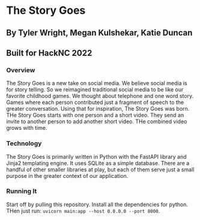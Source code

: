 # The Story Goes
## By Tyler Wright, Megan Kulshekar, Katie Duncan
## Built for HackNC 2022


### Overview
The Story Goes is a new take on social media. We believe social media is for story telling. So we reimagined traditional social media to be like our favorite childhood games. We thought about telephone and one word story. Games where each person contributed just a fragment of speech to the greater conversation. Using that for inspiration, The Story Goes was born. THe Story Goes starts with one person and a short video. They send an invite to another person to add another short video. THe combined video grows with time. 

### Technology
The Story Goes is primarily written in Python with the FastAPI library and Jinja2 templating engine. It uses SQLite as a simple database. There are a handful of other smaller libraries at play, but each of them serve just a small purpose in the greater context of our application.

### Running It
Start off by pulling this repository. Install all the dependencies for python. THen just run: `uvicorn main:app --host 0.0.0.0 --port 8000`.
